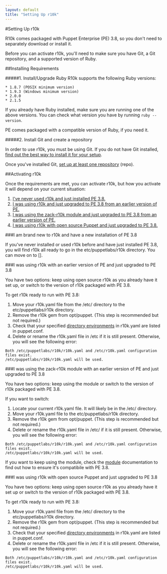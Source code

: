 ```yaml
---
layout: default
title: "Setting Up r10k"
---
```


[environ_dir]: /puppet/4.0/reference/environments_configuring.html
[r10kmod]: https://forge.puppetlabs.com/zack/r10k

#Setting Up r10k

R10k comes packaged with Puppet Enterprise (PE) 3.8, so you don't need to separately download or install it. 

Before you can activate r10k, you'll need to make sure you have Git, a Git repository, and a supported version of Ruby.

##Installing Requirements

#####1. Install/Upgrade Ruby
R10k supports the following Ruby versions:

    * 1.8.7 (POSIX minimum version)
    * 1.9.3 (Windows minimum version)
    * 2.0.0
    * 2.1.5

If you already have Ruby installed, make sure you are running one of the above versions. You can check what version you have by running `ruby --version`.

PE comes packaged with a compatible version of Ruby, if you need it.
 
#####2. Install Git and create a repository

In order to use r10k, you must be using Git. If you do not have Git installed, [find out the best way to install it for your setup](http://git-scm.com/book/en/v2/Getting-Started-Installing-Git). 

Once you've installed Git, [set up at least one repository](http://git-scm.com/book/en/v2/Git-Basics-Getting-a-Git-Repository) (repo).

##Activating r10k

Once the requirements are met, you can activate r10k, but how you activate it will depend on your current situation:

1. [I've never used r10k and just installed PE 3.8.]()
2. [I was using r10k and just upgraded to PE 3.8 from an earlier version of PE.]()
3. [I was using the zack-r10k module and just upgraded to PE 3.8 from an earlier version of PE.]()
4. [I was using r10k with open source Puppet and just upgraded to PE 3.8.]()

###I am brand new to r10k and have a new installation of PE 3.8

If you've never installed or used r10k before and have just installed PE 3.8, you will find r10k all ready to go in the etc/puppetlabs/r10k directory. You can move on to [].

###I was using r10k with an earlier version of PE and just upgraded to PE 3.8

You have two options: keep using open source r10k as you already have it set up, or switch to the version of r10k packaged with PE 3.8.

To get r10k ready to run with PE 3.8:

1. Move your r10k.yaml file from the /etc/ directory to the etc/puppetlabs/r10k directory.
2. Remove the r10k gem from opt/puppet. (This step is recommended but not required.)
3. Check that your specified [directory environments](environ_dir) in r10k.yaml are listed in puppet.conf.
4. Delete or rename the r10k.yaml file in /etc if it is still present. Otherwise, you will see the following error:

  ~~~
  Both /etc/puppetlabs/r10k/r10k.yaml and /etc/r10k.yaml configuration files exist.
  /etc/puppetlabs/r10k/r10k.yaml will be used.
  ~~~

###I was using the zack-r10k module with an earlier version of PE and just upgraded to PE 3.8

You have two options: keep using the module or switch to the version of r10k packaged with PE 3.8. 

If you want to switch: 

1. Locate your current r10k.yaml file. It will likely be in the /etc/ directory.
2. Move your r10k.yaml file to the etc/puppetlabs/r10k directory.
3. Remove the r10k gem from opt/puppet. (This step is recommended but not required.)
4. Delete or rename the r10k.yaml file in /etc/ if it is still present. Otherwise, you will see the following error:

  ~~~
  Both /etc/puppetlabs/r10k/r10k.yaml and /etc/r10k.yaml configuration files exist.
  /etc/puppetlabs/r10k/r10k.yaml will be used.
  ~~~

If you want to keep using the module, check the [module](r10kmod) documentation to find out how to ensure it's compatibile with PE 3.8.

###I was using r10k with open source Puppet and just upgraded to PE 3.8

You have two options: keep using open source r10k as you already have it set up or switch to the version of r10k packaged with PE 3.8.

To get r10k ready to run with PE 3.8:

1. Move your r10k.yaml file from the /etc/ directory to the etc/puppetlabs/r10k directory.
2. Remove the r10k gem from opt/puppet. (This step is recommended but not required.)
3. Check that your specified [directory environments](environ_dir) in r10k.yaml are listed in puppet.conf.
4. Delete or rename the r10k.yaml file in /etc if it is still present. Otherwise, you will see the following error:

  ~~~
  Both /etc/puppetlabs/r10k/r10k.yaml and /etc/r10k.yaml configuration files exist.
  /etc/puppetlabs/r10k/r10k.yaml will be used.
  ~~~
